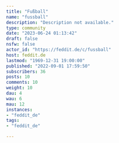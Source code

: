 ```yaml
---
title: "Fußball" 
name: "fussball"
description: "Description not available."
type: community
date: "2023-06-24 01:13:42"
draft: false
nsfw: false
actor_id: "https://feddit.de/c/fussball"
host: feddit.de
lastmod: "1969-12-31 19:00:00"
published: "2022-09-01 17:59:50"
subscribers: 36
posts: 10
comments: 10
weight: 10
dau: 4
wau: 6
mau: 12
instances:
- "feddit_de"
tags: 
- "feddit_de"

---
```

